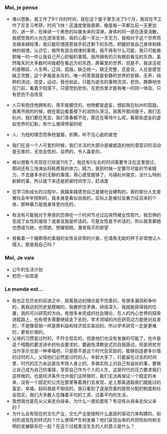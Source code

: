 ### Moi, je pense
- 难以想象，我工作了9个月的时间，我在这个屋子里生活了5个月，我现在不工作了在复习考研，时间飞快！这速度使我昏厥，像是每一天都比前一天更加的，进一步，在掉进一个黑色的叫做未来的深渊，身体的同一感在逐渐消散，我感觉我的火光在逐渐变弱，我的心脏一天比一天无力，我相对于这个世界而言越来越轻薄，我只能珍惜感恩我手机还剩下的东西，把握好我自己身体和精神的规律，认识它，做所有适合规律的事情，我不再有什么可能，我只可能做那唯一的一件让我自己开心舒服的事情。我所拥有的只有眼前看见的东西，虽然每天的大多数时间我都在看远方的东西，屏幕里的世界，但是不，我该注视的是眼前，人生啊，辽阔，孤独，缺乏统一，缺乏完整，还是说，人总是感觉缺乏完整，这个矛盾是永存的，唯一的答案就是安静的世界的安静，无声，纯粹的流动，改变，运动，我也如此，只能为逝去的事物流泪，悲伤，静静地坐在门前，看着夕阳落下，只感觉到悲伤，在悲伤里才能有唯一的同一体验，只有悲伤不会改变
- 人只有抱住他拥有的，用手能握住的，他物都是虚妄，想起我在杭州的孤独，我离开她的时候，她在窗边看着楼下的消防队哭泣，我离开那间屋子，我们去杭州，我们都在死去，我们青春都不在，那还在等待什么呢，看那些虚妄的虚拟世界的幻影，有什么值得停留的呢
- 人，为他的理念而争抢皱眉，折腾，听不见心底的直觉

- 我们在说一个人可爱的时候，我们关注的大部分是被塑造的他的潜意识的活动是无害的，无攻击性的，自然的，令人喜爱的，
- 难以想象今天现在已经是11月了，我还有5左右的时间需要专注在这里度过，期间还有三场演出将耗费我的体力，精力，我到时候一定要尽可能的节省精力，不去做多余的无聊的事情，用心感受就够了，乌镇杭州南京，没什么特别新鲜的事，所以接下来还是抓紧时间学习，赶进度
- 在学习和成长的过程中，我越来越感觉自己是被社会建构的，我的部分人生是被社会牢牢控制的，我本身是看似自由的，实际上是被社会暴力征召来的个体，那种暴力是我身体里内在的，
- 有没有可能我对于黑夜的恐惧在一个时间节点过后突然被女性取代，我恐惧的变成了女性的凝视？或者说我是听话的，可是女性是不听话的，所以我羡慕她也想成为她，也恨她，想摧毁她，激发毁灭的欲望
- 我看着一个被欺辱的柔弱的女性会非常的兴奋，在墙角无助的样子非常想让人侵入，那是我自己吗？




### Moi, Je vais
- 公牛的生活计划
- 悲伤一如其是



### Le monde est...
- 我也正在历史的前进之中，距离我近的理论是不完善的，有很多漏洞和争吵的，离我远的历史是模糊的，我要抓住矛盾，继续深入，我就能获得我的位置，我的可以研究的方向，有很多未完成的社会理论，在人的内心世界的探索进程路上，也有很多需要继续走下去的，学术领域的内在研究动力是绝对自发的，不是像营销一样是靠利益和经济现实驱动的，所以学术研究一定是更难的，更有价值的，
- 父母的习惯是过时的，不符合现实的，但是他们也没有发展的可能了，也许是这个残酷的要求进步的社会要求的，要避免清教徒式的自我感动，但是把贫穷当作享乐也是一种幸福吧，只是那不是这个时代会奖励的，能够创造更多价值的过时的人，父母他们必然是过时的人，年龄大多了，只能留在过去的时间里，时代的压力永远是在年轻人身上的，多做实际上对自己有益处的事，要做让自己成为自己的事情，享受自己作为个人的人生，这是时代的压力要求我们这样做的，也是经济条件允许我们这样做的，我们无法再保证一个稳定的未来，没有一个固定的公式在那里等着我们去发现，走上那条道路我们就能过的富足，幸福，起码我是不相信的，我只看到了逐渐完善的按劳分配的制度和社会现实，我们大多数人在赚着平均的工资，过着平均的生活，
- 我想我也是在从父亲走向母亲，为什么一直如是呢？有没有从母亲走向父亲的？
- 为什么会有现在的文化产业，文化产业是按照什么底层的驱动力来构建的，如何形成现在的样式的？什么使得产生和发展？他们呈现出来的共同性如何和文明的发展联系在一起？在这个过程里活生生的人的意义是什么？